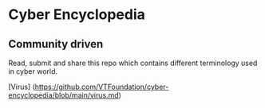 # Cyber Encyclopedia
## Community driven

Read, submit and share this repo which contains different terminology used in cyber world.

[Virus] (https://github.com/VTFoundation/cyber-encyclopedia/blob/main/virus.md)
